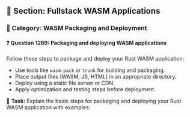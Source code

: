 ## 📘 Section: Fullstack WASM Applications
### 🔹 Category: WASM Packaging and Deployment
#### ❓ Question 1289: Packaging and deploying WASM applications

Follow these steps to package and deploy your Rust WASM application:

- Use tools like `wasm-pack` or `trunk` for building and packaging.
- Place output files (WASM, JS, HTML) in an appropriate directory.
- Deploy using a static file server or CDN.
- Apply optimization and testing steps before deployment.

🔧 **Task:** Explain the basic steps for packaging and deploying your Rust WASM application with examples.
